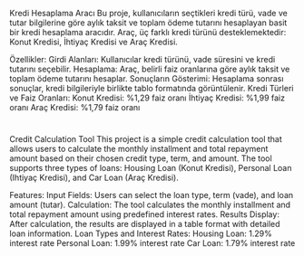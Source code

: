 Kredi Hesaplama Aracı
Bu proje, kullanıcıların seçtikleri kredi türü, vade ve tutar bilgilerine göre aylık taksit ve toplam ödeme tutarını hesaplayan basit bir kredi hesaplama aracıdır. Araç, üç farklı kredi türünü desteklemektedir: Konut Kredisi, İhtiyaç Kredisi ve Araç Kredisi.

Özellikler:
Girdi Alanları: Kullanıcılar kredi türünü, vade süresini ve kredi tutarını seçebilir.
Hesaplama: Araç, belirli faiz oranlarına göre aylık taksit ve toplam ödeme tutarını hesaplar.
Sonuçların Gösterimi: Hesaplama sonrası sonuçlar, kredi bilgileriyle birlikte tablo formatında görüntülenir.
Kredi Türleri ve Faiz Oranları:
Konut Kredisi: %1,29 faiz oranı
İhtiyaç Kredisi: %1,99 faiz oranı
Araç Kredisi: %1,79 faiz oranı


#

Credit Calculation Tool
This project is a simple credit calculation tool that allows users to calculate the monthly installment and total repayment amount based on their chosen credit type, term, and amount. The tool supports three types of loans: Housing Loan (Konut Kredisi), Personal Loan (Ihtiyaç Kredisi), and Car Loan (Araç Kredisi).

Features:
Input Fields: Users can select the loan type, term (vade), and loan amount (tutar).
Calculation: The tool calculates the monthly installment and total repayment amount using predefined interest rates.
Results Display: After calculation, the results are displayed in a table format with detailed loan information.
Loan Types and Interest Rates:
Housing Loan: 1.29% interest rate
Personal Loan: 1.99% interest rate
Car Loan: 1.79% interest rate
